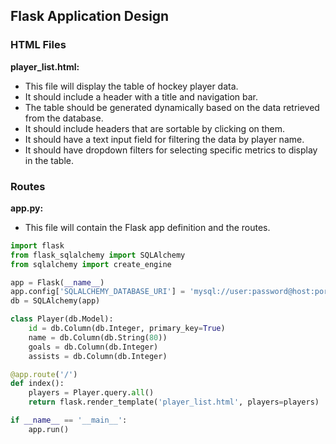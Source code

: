 ## Flask Application Design

### HTML Files

**player_list.html:**

- This file will display the table of hockey player data.
- It should include a header with a title and navigation bar.
- The table should be generated dynamically based on the data retrieved from the database.
- It should include headers that are sortable by clicking on them.
- It should have a text input field for filtering the data by player name.
- It should have dropdown filters for selecting specific metrics to display in the table.

### Routes

**app.py:**

- This file will contain the Flask app definition and the routes.

```python
import flask
from flask_sqlalchemy import SQLAlchemy
from sqlalchemy import create_engine

app = Flask(__name__)
app.config['SQLALCHEMY_DATABASE_URI'] = 'mysql://user:password@host:port/database_name'
db = SQLAlchemy(app)

class Player(db.Model):
    id = db.Column(db.Integer, primary_key=True)
    name = db.Column(db.String(80))
    goals = db.Column(db.Integer)
    assists = db.Column(db.Integer)

@app.route('/')
def index():
    players = Player.query.all()
    return flask.render_template('player_list.html', players=players)

if __name__ == '__main__':
    app.run()
```